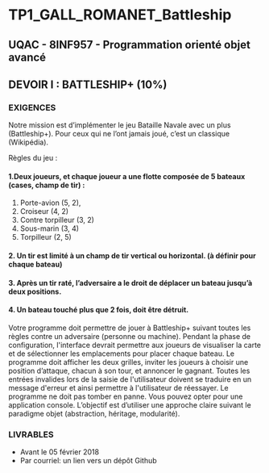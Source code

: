 # TP1_GALL_ROMANET_Battleship

## UQAC - 8INF957 - Programmation orienté objet avancé

## DEVOIR I : BATTLESHIP+ (10%)

### EXIGENCES
Notre mission est d’implémenter le jeu Bataille Navale avec un plus (Battleship+). Pour ceux qui ne l’ont jamais joué, c’est un classique (Wikipédia).

Règles du jeu :
#### 1.Deux joueurs, et chaque joueur a une flotte composée de 5 bateaux (cases, champ de tir) :
1. Porte-avion (5, 2), 
2. Croiseur (4, 2)
3. Contre torpilleur (3, 2)
4. Sous-marin (3, 4)
5. Torpilleur (2, 5)

#### 2. Un tir est limité à un champ de tir vertical ou horizontal. (à définir pour chaque bateau)

#### 3. Après un tir raté, l’adversaire a le droit de déplacer un bateau jusqu’à deux positions.

#### 4. Un bateau touché plus que 2 fois, doit être détruit.

Votre programme doit permettre de jouer à Battleship+ suivant toutes les règles contre un adversaire (personne ou machine). Pendant la phase de configuration,  l'interface  devrait  permettre  aux  joueurs  de  visualiser  la 
carte et de sélectionner les emplacements pour placer chaque bateau. Le programme doit afficher les deux grilles, inviter les joueurs à choisir une 
position d’attaque, chacun à son tour, et annoncer le gagnant.
Toutes  les  entrées  invalides  lors  de  la  saisie  de  l'utilisateur  doivent  se traduire  en  un  message  d'erreur  et  ainsi  permettre  à  l'utilisateur  de 
réessayer. Le programme ne doit pas tomber en panne. 
Vous pouvez opter pour une application console. L’objectif est d’utiliser une approche   claire   suivant   le   paradigme   objet   (abstraction,   héritage, 
modularité).

### LIVRABLES
* Avant le 05 février 2018
* Par courriel: un lien vers un dépôt Github

